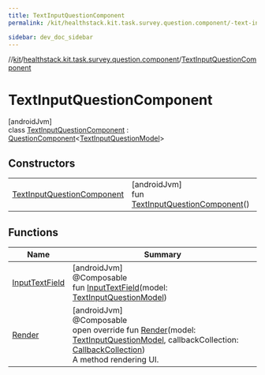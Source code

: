 ```yaml
---
title: TextInputQuestionComponent
permalink: /kit/healthstack.kit.task.survey.question.component/-text-input-question-component/index.html

sidebar: dev_doc_sidebar
---
```

//[kit](../../../kit.html)/[healthstack.kit.task.survey.question.component](../index.html)/[TextInputQuestionComponent](index.html)



# TextInputQuestionComponent



[androidJvm]\
class [TextInputQuestionComponent](index.html) : [QuestionComponent](../-question-component/index.html)&lt;[TextInputQuestionModel](../../healthstack.kit.task.survey.question.model/-text-input-question-model/index.html)&gt;



## Constructors


| | |
|---|---|
| [TextInputQuestionComponent](-text-input-question-component.html) | [androidJvm]<br>fun [TextInputQuestionComponent](-text-input-question-component.html)() |


## Functions


| Name | Summary |
|---|---|
| [InputTextField](-input-text-field.html) | [androidJvm]<br>@Composable<br>fun [InputTextField](-input-text-field.html)(model: [TextInputQuestionModel](../../healthstack.kit.task.survey.question.model/-text-input-question-model/index.html)) |
| [Render](-render.html) | [androidJvm]<br>@Composable<br>open override fun [Render](-render.html)(model: [TextInputQuestionModel](../../healthstack.kit.task.survey.question.model/-text-input-question-model/index.html), callbackCollection: [CallbackCollection](../../healthstack.kit.task.base/-callback-collection/index.html))<br>A method rendering UI. |

